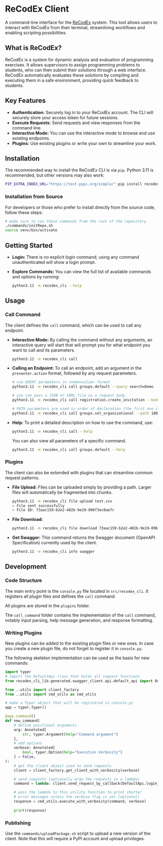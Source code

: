 # ReCodEx Client

A command-line interface for the [ReCodEx](https://recodex.mff.cuni.cz/) system. This tool allows users to interact with ReCodEx from their terminal, streamlining workflows and enabling scripting possibilities.

## What is ReCodEx?

ReCodEx is a system for dynamic analysis and evaluation of programming exercises. It allows supervisors to assign programming problems to students, who can then submit their solutions through a web interface. ReCodEx automatically evaluates these solutions by compiling and executing them in a safe environment, providing quick feedback to students.

## Key Features

* **Authentication:** Securely log in to your ReCodEx account. The CLI will securely store your access token for future sessions.
* **Execute Requests:** Send requests and view responses from the command line.
* **Interactive Mode:** You can use the interactive mode to browse and use existing endpoints.
* **Plugins:** Use existing plugins or write your own to streamline your work.

## Installation

The recommended way to install the ReCodEx CLI is via `pip`. Python 3.11 is recommended, but other versions may also work:

```bash
PIP_EXTRA_INDEX_URL="https://test.pypi.org/simple/" pip install recodex_cli_eceltov
```

### Installation from Source

For developers or those who prefer to install directly from the source code, follow these steps:

```bash
# make sure to run these commands from the root of the repository
./commands/initRepo.sh
source venv/bin/activate
```

## Getting Started

- **Login:** There is no explicit login command; using any command unauthenticated will show a login prompt.

- **Explore Commands:** You can view the full list of available commands and options by running:

    ```bash
    python3.11 -m recodex_cli --help
    ```

## Usage

### Call Command

The client defines the `call` command, which can be used to call any endpoint.

- **Interactive Mode:** By calling the command without any arguments, an interactive query will start that will prompt you for what endpoint you want to call and its parameters.


    ```bash
    python3.11 -m recodex_cli call
    ```

- **Calling an Endpoint:** To call an endpoint, add an argument in the `presenter.action` format, followed by any request parameters.

    ```bash
    # use QUERY parameters in <name=value> format
    python3.11 -m recodex_cli call groups.default --query search=Demo

    # you can pass a JSON or YAML file as a request body
    python3.11 -m recodex_cli call registration.create_invitation --body-path invite.yaml

    # PATH parameters are used in order of declaration (the first one is usually the ID)
    python3.11 -m recodex_cli call groups.set_organizational --path 10000000-2000-4000-8000-160000000000 --body '{"value":true}'
    ```

- **Help:** To print a detailed description on how to use the command, use:

    ```bash
    python3.11 -m recodex_cli call --help
    ```

    You can also view all parameters of a specific command.

    ```bash
    python3.11 -m recodex_cli call groups.default --help
    ```

### Plugins

The client can also be extended with plugins that can streamline common request patterns.

- **File Upload:**  Files can be uploaded simply by providing a path. Larger files will automatically be fragmented into chunks.

    ```bash
    python3.11 -m recodex_cli file upload test.csv 
    > File sent successfully
    > File ID: 73aac159-b2e2-402b-9e19-096f3ec0ae7c
    ```

- **File Download:** 
    ```bash
    python3.11 -m recodex_cli file download 73aac159-b2e2-402b-9e19-096f3ec0ae7c --out-path test.csv
    ```

- **Get Swagger:** This command returns the Swagger document (OpenAPI Specification) currently used by the client.

    ```bash
    python3.11 -m recodex_cli info swagger
    ```

## Development

### Code Structure

The main entry point is the `console.py` file located in `src/recodex_cli`.
It registers all plugin files and defines the `call` command.

All plugins are stored in the `plugins` folder.

The `call_command` folder contains the implementation of the `call` command, notably input parsing, help message generation, and response formatting.

### Writing Plugins

New plugins can be added to the existing plugin files or new ones.
In case you create a new plugin file, do not forget to register it in `console.py`.

The following skeleton implementation can be used as the basis for new commands:

```python
import typer
# import the DefaultApi class that holds all request functions
from recodex_cli_lib.generated.swagger_client.api.default_api import DefaultApi

from ..utils import client_factory
from ..utils import cmd_utils as cmd_utils

# make a Typer object that will be registered in console.py
app = typer.Typer()

@app.command()
def new_command(
    # define positional arguments
    arg: Annotated[
        str, typer.Argument(help="Command argument")
    ],
    # add options
    verbose: Annotated[
        bool, typer.Option(help="Execution Verbosity")
    ] = False,
):
    # get the client object used to send requests
    client = client_factory.get_client_with_verbosity(verbose)

    # send requests (optionally wrap the requests in a lambda)
    command = lambda: client.send_request_by_callback(DefaultApi.login_presenter_action_default)

    # pass the lambda to this utility function to print shorter
    # error messages unless the verbose flag is set (optional)
    response = cmd_utils.execute_with_verbosity(command, verbose)
    
    print(response)
```

### Publishing

Use the `commands/uploadPackage.sh` script to upload a new version of the client.
Note that this will require a PyPI account and upload privileges.